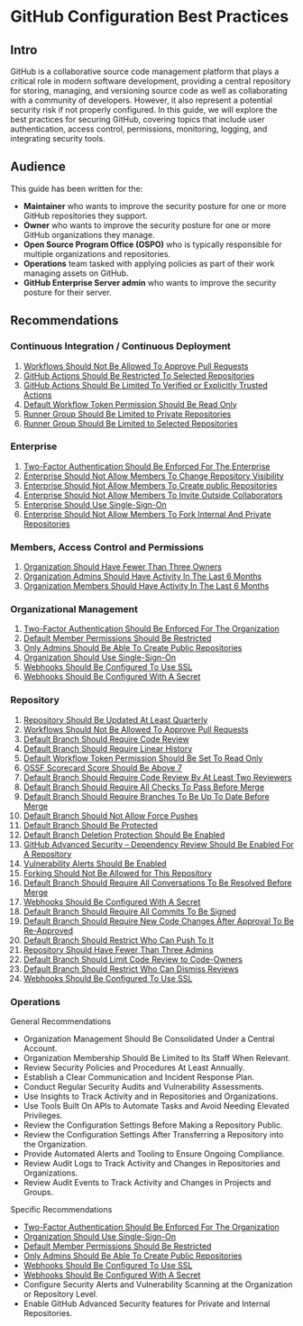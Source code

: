 # GitHub Configuration Best Practices

## Intro

GitHub is a collaborative source code management platform that plays a critical
role in modern software development, providing a central repository for
storing, managing, and versioning source code as well as collaborating with
a community of developers. However, it also represent a potential security
risk if not properly configured. In this guide, we will explore the best
practices for securing GitHub, covering topics that include user
authentication, access control, permissions, monitoring, logging,
and integrating security tools.

## Audience

This guide has been written for the:

* **Maintainer** who wants to improve the security posture for one or more
GitHub repositories they support.
* **Owner** who wants to improve the security posture for one or more GitHub
organizations they manage. 
* **Open Source Program Office (OSPO)** who is typically responsible for
multiple organizations and repositories.
* **Operations** team tasked with applying policies as part of their work
managing assets on GitHub.
* **GitHub Enterprise Server admin** who wants to improve the security posture
for their server. 

## Recommendations

### Continuous Integration / Continuous Deployment

1. [Workflows Should Not Be Allowed To Approve Pull Requests](actions/actions_can_approve_pull_requests.md)
2. [GitHub Actions Should Be Restricted To Selected Repositories](actions/all_repositories_can_run_github_actions.md)
3. [GitHub Actions Should Be Limited To Verified or Explicitly Trusted Actions](actions/all_github_actions_are_allowed.md)
4. [Default Workflow Token Permission Should Be Read Only](actions/token_default_permissions_is_read_write.md)
5. [Runner Group Should Be Limited to Private Repositories](runner_group/runner_group_can_be_used_by_public_repositories.md)
6. [Runner Group Should Be Limited to Selected Repositories](runner_group/runner_group_not_limited_to_selected_repositories.md)

### Enterprise

1. [Two-Factor Authentication Should Be Enforced For The Enterprise](enterprise/enterprise_enforce_two_factor_authentication.md)
2. [Enterprise Should Not Allow Members To Change Repository Visibility](enterprise/enterprise_not_using_visibility_change_disable_policy.md)
3. [Enterprise Should Not Allow Members To Create public Repositories](enterprise/enterprise_allows_creating_public_repos.md)
4. [Enterprise Should Not Allow Members To Invite Outside Collaborators](enterprise/enterprise_allows_inviting_externals_collaborators.md)
5. [Enterprise Should Use Single-Sign-On](enterprise/enterprise_not_using_single_sign_on.md)
6. [Enterprise Should Not Allow Members To Fork Internal And Private Repositories](enterprise/enterprise_allows_forking_repos.md)

### Members, Access Control and Permissions

1. [Organization Should Have Fewer Than Three Owners](member/organization_has_too_many_admins.md)
2. [Organization Admins Should Have Activity In The Last 6 Months](member/stale_admin_found.md)
3. [Organization Members Should Have Activity In The Last 6 Months](member/stale_member_found.md)

### Organizational Management

1. [Two-Factor Authentication Should Be Enforced For The Organization](organization/two_factor_authentication_not_required_for_org.md)
2. [Default Member Permissions Should Be Restricted](organization/default_repository_permission_is_not_none.md)
3. [Only Admins Should Be Able To Create Public Repositories](organization/non_admins_can_create_public_repositories.md)
4. [Organization Should Use Single-Sign-On](organization/organization_not_using_single_sign_on.md)
5. [Webhooks Should Be Configured To Use SSL](organization/organization_webhook_doesnt_require_ssl.md)
6. [Webhooks Should Be Configured With A Secret](organization/organization_webhook_no_secret.md)

### Repository

1. [Repository Should Be Updated At Least Quarterly](repository/repository_not_maintained.md)
2. [Workflows Should Not Be Allowed To Approve Pull Requests](repository/actions_can_approve_pull_requests.md)
3. [Default Branch Should Require Code Review](repository/code_review_not_required.md)
4. [Default Branch Should Require Linear History](repository/non_linear_history.md)
5. [Default Workflow Token Permission Should Be Set To Read Only](repository/token_default_permissions_is_read_write.md)
6. [OSSF Scorecard Score Should Be Above 7](repository/scorecard_score_too_low.md)
7. [Default Branch Should Require Code Review By At Least Two Reviewers](repository/code_review_by_two_members_not_required.md)
8. [Default Branch Should Require All Checks To Pass Before Merge](repository/requires_status_checks.md)
9. [Default Branch Should Require Branches To Be Up To Date Before Merge](repository/requires_branches_up_to_date_before_merge.md)
10. [Default Branch Should Not Allow Force Pushes](repository/missing_default_branch_protection_force_push.md)
11. [Default Branch Should Be Protected](repository/missing_default_branch_protection.md)
12. [Default Branch Deletion Protection Should Be Enabled](repository/missing_default_branch_protection_deletion.md)
13. [GitHub Advanced Security – Dependency Review Should Be Enabled For A Repository](repository/ghas_dependency_review_not_enabled.md)
14. [Vulnerability Alerts Should Be Enabled](repository/vulnerability_alerts_not_enabled.md)
15. [Forking Should Not Be Allowed for This Repository](repository/forking_allowed_for_repository.md)
16. [Default Branch Should Require All Conversations To Be Resolved Before Merge](repository/no_conversation_resolution.md)
17. [Webhooks Should Be Configured With A Secret](repository/repository_webhook_no_secret.md)
18. [Default Branch Should Require All Commits To Be Signed](repository/no_signed_commits.md)
19. [Default Branch Should Require New Code Changes After Approval To Be Re-Approved](repository/dismisses_stale_reviews.md)
20. [Default Branch Should Restrict Who Can Push To It](repository/pushes_are_not_restricted.md)
21. [Repository Should Have Fewer Than Three Admins](repository/repository_has_too_many_admins.md)
22. [Default Branch Should Limit Code Review to Code-Owners](repository/code_review_not_limited_to_code_owners.md)
23. [Default Branch Should Restrict Who Can Dismiss Reviews](repository/review_dismissal_allowed.md)
24. [Webhooks Should Be Configured To Use SSL](repository/repository_webhook_doesnt_require_ssl.md)

### Operations

General Recommendations

* Organization Management Should Be Consolidated Under a Central Account.
* Organization Membership Should Be Limited to Its Staff When Relevant.
* Review Security Policies and Procedures At Least Annually.
* Establish a Clear Communication and Incident Response Plan.
* Conduct Regular Security Audits and Vulnerability Assessments.
* Use Insights to Track Activity and in Repositories and Organizations.
* Use Tools Built On APIs to Automate Tasks and Avoid Needing Elevated Privileges.
* Review the Configuration Settings Before Making a Repository Public.
* Review the Configuration Settings After Transferring a Repository into the Organization.
* Provide Automated Alerts and Tooling to Ensure Ongoing Compliance.
* Review Audit Logs to Track Activity and Changes in Repositories and Organizations.
* Review Audit Events to Track Activity and Changes in Projects and Groups.

Specific Recommendations

* [Two-Factor Authentication Should Be Enforced For The Organization](organization/two_factor_authentication_not_required_for_org.md)
* [Organization Should Use Single-Sign-On](organization/organization_not_using_single_sign_on.md)
* [Default Member Permissions Should Be Restricted](organization/default_repository_permission_is_not_none.md)
* [Only Admins Should Be Able To Create Public Repositories](organization/non_admins_can_create_public_repositories.md)
* [Webhooks Should Be Configured To Use SSL](organization/organization_webhook_doesnt_require_ssl.md)
* [Webhooks Should Be Configured With A Secret](organization/organization_webhook_no_secret.md)
* Configure Security Alerts and Vulnerability Scanning at the Organization or
Repository Level.
* Enable GitHub Advanced Security features for Private and Internal Repositories.
  
